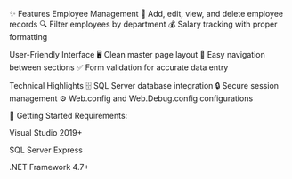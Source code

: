 ✨ Features
Employee Management
📝 Add, edit, view, and delete employee records
🔍 Filter employees by department
💰 Salary tracking with proper formatting

User-Friendly Interface
🖥️ Clean master page layout
🧭 Easy navigation between sections
✅ Form validation for accurate data entry

Technical Highlights
🗄️ SQL Server database integration
🔒 Secure session management
⚙️ Web.config and Web.Debug.config configurations

🚀 Getting Started
Requirements:

Visual Studio 2019+

SQL Server Express

.NET Framework 4.7+
